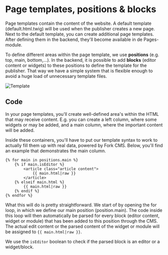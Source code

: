 # Page templates, positions & blocks

Page templates contain the content of the website. A default template (default.html.twig) will be used when the publisher creates a new page. Next to the default template, you can create additional page templates. After defining them in the backend, they'll become available in de Pages-module.

To define different areas within the page template, we use **positions** (e.g. top, main, bottom,...). In the backend, it is possible to add **blocks** (editor content or widgets) to these positions to define the template for the publisher. That way we have a simple system that is flexible enough to avoid a huge load of unnecessary template files.

![Template](https://raw.github.com/forkcms/documentation/master/04.%20theming%20guide/assets/template.jpg)

## Code

In your page templates, you'll create well-defined area's within the HTML that may receive content. E.g. you can create a left column, where some widgets or may be added, and a main column, where the important content will be added.

Inside these containers, you'll have to put our template syntax to work to actually fill them up with real data, powered by Fork CMS. Below, you'll find an example that demonstrates the main column.

```
{% for main in positions.main %}
    {% if main.isEditor %}
        <article class="article content">
            {{ main.html|raw }}
        </article>
    {% elseif main.html %}
        {{ main.html|raw }}
    {% endif %}
{% endfor %}
```

What this will do is pretty straightforward. We start of by opening the for loop, in which we define our main position (position.main). The code inside this loop will then automatically be parsed for every block (editor content, widget or module) that has been added to this position through the CMS. The actual edit content or the parsed content of the widget or module will be assigned to `{{ main.html|raw }}`.

We use the `isEditor` boolean to check if the parsed block is an editor or a widget/block.
